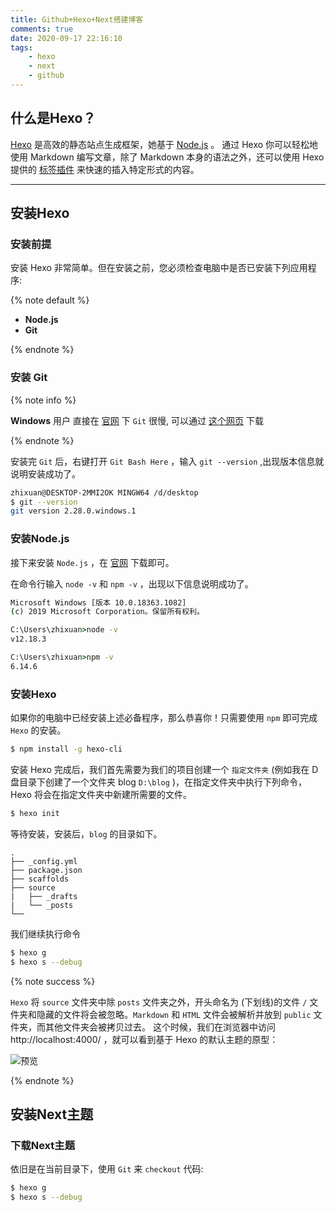 ```yaml
---
title: Github+Hexo+Next搭建博客
comments: true
date: 2020-09-17 22:16:10
tags:
    - hexo
    - next
    - github
---
```


## 什么是Hexo？

[Hexo](https://hexo.io/zh-cn/) 是高效的静态站点生成框架，她基于 [Node.js](https://nodejs.org/) 。 通过 Hexo 你可以轻松地使用 Markdown 编写文章，除了 Markdown 本身的语法之外，还可以使用 Hexo 提供的 [标签插件](https://hexo.io/zh-cn/docs/tag-plugins.html) 来快速的插入特定形式的内容。

<!--more-->

---------------------------------------

## 安装Hexo

### 安装前提

安装 Hexo 非常简单。但在安装之前，您必须检查电脑中是否已安装下列应用程序:

{% note default %}

- **Node.js**
- **Git**

{% endnote %}

### 安装 Git

{% note info %}

**Windows** 用户 直接在 [官网](https://git-scm.com/download/win) 下 ```Git``` 很慢, 可以通过 [这个网页](https://github.com/waylau/git-for-win) 下载

{% endnote %}

安装完 ```Git``` 后，右键打开 ```Git Bash Here``` ，输入 ```git --version``` ,出现版本信息就说明安装成功了。

``` bash
zhixuan@DESKTOP-2MMI2OK MINGW64 /d/desktop
$ git --version
git version 2.28.0.windows.1
```

### 安装Node.js

接下来安装 ```Node.js``` ，在 [官网](http://nodejs.cn/download/) 下载即可。

在命令行输入 ```node -v``` 和 ```npm -v``` ，出现以下信息说明成功了。

``` cmd
Microsoft Windows [版本 10.0.18363.1082]
(c) 2019 Microsoft Corporation。保留所有权利。

C:\Users\zhixuan>node -v
v12.18.3

C:\Users\zhixuan>npm -v
6.14.6
```

### 安装Hexo

如果你的电脑中已经安装上述必备程序，那么恭喜你！只需要使用 ```npm``` 即可完成 ```Hexo``` 的安装。

``` bash 
$ npm install -g hexo-cli
```

安装 Hexo 完成后，我们首先需要为我们的项目创建一个 ```指定文件夹``` (例如我在 D 盘目录下创建了一个文件夹 blog ```D:\blog``` )，在指定文件夹中执行下列命令， Hexo 将会在指定文件夹中新建所需要的文件。

``` bash
$ hexo init
```

等待安装，安装后，```blog``` 的目录如下。
```
.
├── _config.yml
├── package.json
├── scaffolds
├── source
|   ├── _drafts
|   └── _posts
└──
```

我们继续执行命令

```bash
$ hexo g
$ hexo s --debug
```

{% note success %}

```Hexo``` 将 ```source``` 文件夹中除 ```posts``` 文件夹之外，开头命名为 (下划线)的文件 ```/``` 文件夹和隐藏的文件将会被忽略。```Markdown``` 和 ```HTML``` 文件会被解析并放到 ```public``` 文件夹，而其他文件夹会被拷贝过去。
这个时候，我们在浏览器中访问 http://localhost:4000/ ，就可以看到基于 Hexo 的默认主题的原型：

![预览](https://cdn.jsdelivr.net/gh/zhixuan666/gh-blog@master/photo/Github-Hexo-Next搭建博客/hexo-next-one-1.png)

{% endnote %}

## 安装Next主题

### 下载Next主题

依旧是在当前目录下，使用 ```Git``` 来 ```checkout``` 代码:

```bash
$ hexo g
$ hexo s --debug
```